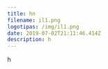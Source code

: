 ```yaml
---
title: hn
filename: il1.png
logotipas: /img/il1.png
date: 2019-07-02T21:11:46.414Z
description: h
---
```

h
